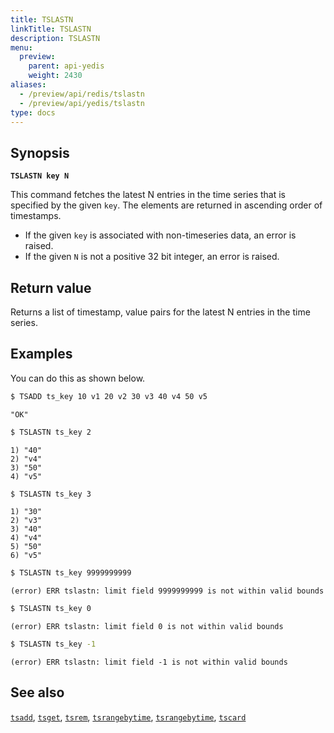 ```yaml
---
title: TSLASTN
linkTitle: TSLASTN
description: TSLASTN
menu:
  preview:
    parent: api-yedis
    weight: 2430
aliases:
  - /preview/api/redis/tslastn
  - /preview/api/yedis/tslastn
type: docs
---
```


## Synopsis

**`TSLASTN key N`**

This command fetches the latest N entries in the time series that is specified by the given `key`.
The elements are returned in ascending order of timestamps.

- If the given `key` is associated with non-timeseries data, an error is raised.
- If the given `N` is not a positive 32 bit integer, an error is raised.

## Return value

Returns a list of timestamp, value pairs for the latest N entries in the time series.

## Examples

You can do this as shown below.

```sh
$ TSADD ts_key 10 v1 20 v2 30 v3 40 v4 50 v5
```

```
"OK"
```

```sh
$ TSLASTN ts_key 2
```

```
1) "40"
2) "v4"
3) "50"
4) "v5"
```

```sh
$ TSLASTN ts_key 3
```

```
1) "30"
2) "v3"
3) "40"
4) "v4"
5) "50"
6) "v5"
```

```sh
$ TSLASTN ts_key 9999999999
```

```
(error) ERR tslastn: limit field 9999999999 is not within valid bounds
```

```sh
$ TSLASTN ts_key 0
```

```
(error) ERR tslastn: limit field 0 is not within valid bounds
```

```sh
$ TSLASTN ts_key -1
```

```
(error) ERR tslastn: limit field -1 is not within valid bounds
```

## See also
[`tsadd`](../tsadd/), [`tsget`](../tsget/), [`tsrem`](../tsrem/),
[`tsrangebytime`](../tsrangebytime), [`tsrangebytime`](../tsrangebytime), [`tscard`](../tscard)
